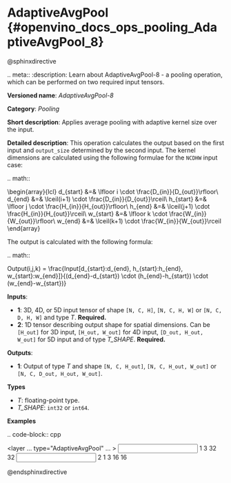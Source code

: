 # AdaptiveAvgPool {#openvino_docs_ops_pooling_AdaptiveAvgPool_8}

@sphinxdirective

.. meta::
  :description: Learn about AdaptiveAvgPool-8 - a pooling operation, which can 
                be performed on two required input tensors.

**Versioned name**: *AdaptiveAvgPool-8*

**Category**: *Pooling*

**Short description**: Applies average pooling with adaptive kernel size over the input.

**Detailed description**: This operation calculates the output based on the first input and ``output_size`` determined by the second input.
The kernel dimensions are calculated using the following formulae for the ``NCDHW`` input case:

.. math::
   
   \begin{array}{lcl}
   d_{start} &=& \lfloor i \cdot \frac{D_{in}}{D_{out}}\rfloor\\
   d_{end}   &=& \lceil(i+1) \cdot \frac{D_{in}}{D_{out}}\rceil\\
   h_{start} &=& \lfloor j \cdot \frac{H_{in}}{H_{out}}\rfloor\\
   h_{end}   &=& \lceil(j+1) \cdot \frac{H_{in}}{H_{out}}\rceil\\
   w_{start} &=& \lfloor k \cdot \frac{W_{in}}{W_{out}}\rfloor\\
   w_{end}   &=& \lceil(k+1) \cdot \frac{W_{in}}{W_{out}}\rceil
   \end{array}

The output is calculated with the following formula:

.. math::
   
   Output(i,j,k) = \frac{Input[d_{start}:d_{end}, h_{start}:h_{end}, w_{start}:w_{end}]}{(d_{end}-d_{start}) \cdot (h_{end}-h_{start}) \cdot (w_{end}-w_{start})}

**Inputs**:

* **1**: 3D, 4D, or 5D input tensor of shape ``[N, C, H]``, ``[N, C, H, W]`` or ``[N, C, D, H, W]`` and type *T*. **Required.**
* **2**: 1D tensor describing output shape for spatial dimensions. Can be ``[H_out]`` for 3D input, ``[H_out, W_out]`` for 4D input, ``[D_out, H_out, W_out]`` for 5D input and of type *T_SHAPE*. **Required.**

**Outputs**:

* **1**: Output of type *T* and shape ``[N, C, H_out]``, ``[N, C, H_out, W_out]`` or ``[N, C, D_out, H_out, W_out]``.

**Types**

* *T*: floating-point type.
* *T_SHAPE*: ``int32`` or ``int64``.

**Examples**

.. code-block:: cpp
   
   <layer ... type="AdaptiveAvgPool" ... >
       <data output_type="i64"/>
       <input>
           <port id="0">
               <dim>1</dim>
               <dim>3</dim>
               <dim>32</dim>
               <dim>32</dim>
           </port>
       </input>
       <input>
           <port id="1">
               <dim>2</dim>
           </port>
       </input>
       <output>
           <port id="2">
               <dim>1</dim>
               <dim>3</dim>
               <dim>16</dim>
               <dim>16</dim>
           </port>
       </output>
   </layer>

@endsphinxdirective


